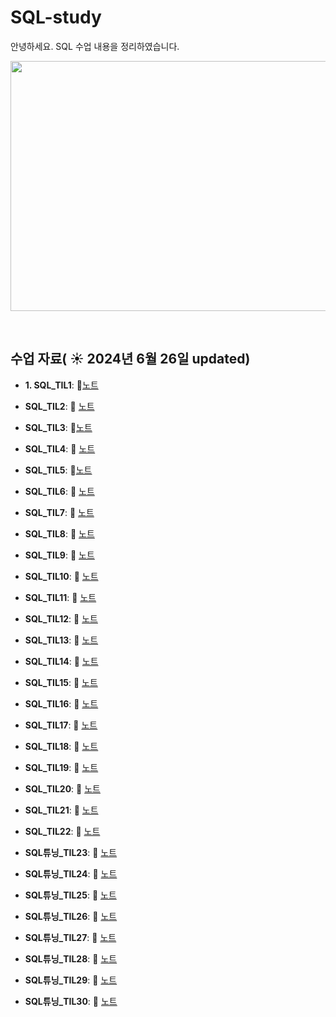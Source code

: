 # SQL-study

<!--
**chonny1210/chonny1210** is a ✨ _special_ ✨ repository because its `README.md` (this file) appears on your GitHub profile.

Here are some ideas to get you started:

- 🔭 I’m currently working on ...
- 🌱 I’m currently learning ...
- 👯 I’m looking to collaborate on ...
- 🤔 I’m looking for help with ...
- 💬 Ask me about ...
- 📫 How to reach me: ...
- 😄 Pronouns: ...
- ⚡ Fun fact: ...
-->
안녕하세요. SQL 수업 내용을 정리하였습니다.

<img src="https://github.com/chonny1210/chonny1210/blob/main/SQL.png" width="600" height="400">

&nbsp;

## 수업 자료( ☀️ 2024년 6월 26일 updated)


- **1. SQL_TIL1**:  📄[노트](https://chonny1210.tistory.com/6)
  &nbsp;
  
- **SQL_TIL2**: 📄 [노트](https://chonny1210.tistory.com/7?category=1166190)
  
- **SQL_TIL3**: 📄[노트](https://chonny1210.tistory.com/8?category=1166190)

- **SQL_TIL4**: 📄 [노트](https://chonny1210.tistory.com/9?category=1166190)
  
- **SQL_TIL5**: 📄[노트](https://chonny1210.tistory.com/10?category=1166190)
  
- **SQL_TIL6**: 📄 [노트](https://chonny1210.tistory.com/11?category=1166190)
  
- **SQL_TIL7**: 📄 [노트](https://chonny1210.tistory.com/12)
  
- **SQL_TIL8**: 📄 [노트](https://chonny1210.tistory.com/13?category=1166190)
  
- **SQL_TIL9**: 📄 [노트](https://chonny1210.tistory.com/15?category=1166190)
  
- **SQL_TIL10**: 📄 [노트](https://chonny1210.tistory.com/16)
  
- **SQL_TIL11**: 📄 [노트](https://chonny1210.tistory.com/17)
  
- **SQL_TIL12**: 📄 [노트](https://chonny1210.tistory.com/18?category=1166190)
  
- **SQL_TIL13**: 📄 [노트](https://chonny1210.tistory.com/19?category=1166190)
  
- **SQL_TIL14**: 📄 [노트](https://chonny1210.tistory.com/20?category=1166190)
  
- **SQL_TIL15**: 📄 [노트](https://chonny1210.tistory.com/21?category=1166190)
  
- **SQL_TIL16**: 📄 [노트](https://chonny1210.tistory.com/22?category=1166190)
  
- **SQL_TIL17**: 📄 [노트](https://chonny1210.tistory.com/23?category=1166190)
  
- **SQL_TIL18**: 📄 [노트](https://chonny1210.tistory.com/24?category=1166190)
  
- **SQL_TIL19**: 📄 [노트](https://chonny1210.tistory.com/25?category=1166190)
  
- **SQL_TIL20**: 📄 [노트](https://chonny1210.tistory.com/26?category=1166190)
  
- **SQL_TIL21**: 📄 [노트](https://chonny1210.tistory.com/27?category=1166190)
  
- **SQL_TIL22**: 📄 [노트](https://chonny1210.tistory.com/28?category=1166190)
  
- **SQL튜닝_TIL23**: 📄 [노트](https://chonny1210.tistory.com/29?category=1166190)

- **SQL튜닝_TIL24**: 📄 [노트](https://chonny1210.tistory.com/30?category=1166190)

- **SQL튜닝_TIL25**: 📄 [노트](https://chonny1210.tistory.com/31?category=1166190)

-  **SQL튜닝_TIL26**: 📄 [노트](https://chonny1210.tistory.com/32?category=1166190)

- **SQL튜닝_TIL27**: 📄 [노트](https://chonny1210.tistory.com/33?category=1166190)

- **SQL튜닝_TIL28**: 📄 [노트](https://chonny1210.tistory.com/34?category=1166190)

-  **SQL튜닝_TIL29**: 📄 [노트](https://chonny1210.tistory.com/35?category=1166190)

- **SQL튜닝_TIL30**: 📄 [노트](https://chonny1210.tistory.com/36?category=1166190)
